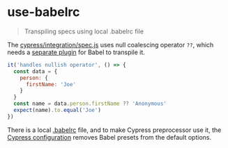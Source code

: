 # use-babelrc

> Transpiling specs using local .babelrc file

The [cypress/integration/spec.js](cypress/integration/spec.js) uses null coalescing operator `??`, which needs a [separate plugin](https://babeljs.io/docs/en/next/babel-plugin-proposal-nullish-coalescing-operator) for Babel to transpile it.

```js
it('handles nullish operator', () => {
  const data = {
    person: {
      firstName: 'Joe'
    }
  }
  const name = data.person.firstName ?? 'Anonymous'
  expect(name).to.equal('Joe')
})
```

There is a local [.babelrc](.babelrc) file, and to make Cypress preprocessor use it, the [Cypress configuration](./cypress.config.js) removes Babel presets from the default options.
